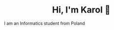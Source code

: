 <h1 align= "center">Hi, I'm Karol 👋</h1>

<p>I am an Informatics student from Poland</p> 
<!--
**karolstawowski/karolstawowski** is a ✨ _special_ ✨ repository because its `README.md` (this file) appears on your GitHub profile.

Here are some ideas to get you started:

- 🔭 I’m currently working on ...
- 🌱 I’m currently learning ...
- 👯 I’m looking to collaborate on ...
- 🤔 I’m looking for help with ...
- 💬 Ask me about ...
- 📫 How to reach me: ...
- 😄 Pronouns: ...
- ⚡ Fun fact: ...
-->

<p align="center"><img src="https://github-readme-stats.vercel.app/api/top-langs/?username=karolstawowski&hide=html&theme=github_dark"></p>
<p align="center"><img src="https://github-readme-stats.vercel.app/api?username=karolstawowski&show_icons=true&theme=github_dark&hide=stars,prs"></p>

